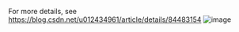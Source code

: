 For more details, see https://blog.csdn.net/u012434961/article/details/84483154
![image]( https://github.com/ljheee/HexTransform/blob/master/abc.jpg)
